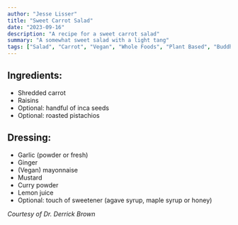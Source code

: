 ```yaml
---
author: "Jesse Lisser"
title: "Sweet Carrot Salad"
date: "2023-09-16"
description: "A recipe for a sweet carrot salad"
summary: "A somewhat sweet salad with a light tang"
tags: ["Salad", "Carrot", "Vegan", "Whole Foods", "Plant Based", "Buddhist"]
---
```


## Ingredients:
  - Shredded carrot
  - Raisins
  - Optional: handful of inca seeds
  - Optional: roasted pistachios

## Dressing:
  - Garlic (powder or fresh)
  - Ginger
  - (Vegan) mayonnaise
  - Mustard
  - Curry powder
  - Lemon juice
  - Optional: touch of sweetener (agave syrup, maple syrup or honey)
  
  _Courtesy of Dr. Derrick Brown_ 